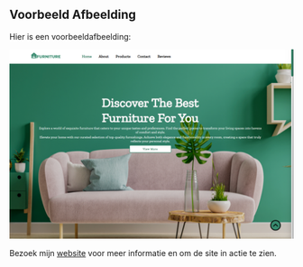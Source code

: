 ## Voorbeeld Afbeelding

Hier is een voorbeeldafbeelding:

![Voorbeeld Afbeelding](images/mockup.png)

Bezoek mijn [website](https://website-design-7kge.vercel.app/) voor meer informatie en om de site in actie te zien.
